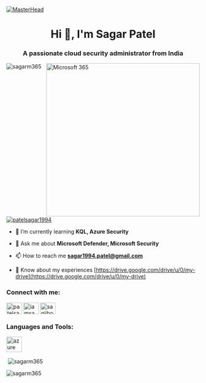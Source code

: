 [![MasterHead](https://microsoft365.com.vn/wp-content/uploads/2022/06/email-doanh-nghiep-theo-ten-mien-rieng-microsoft-365.jpg)](https://sagarm365.io)

<h1 align="center">Hi 👋, I'm Sagar Patel</h1>
<h3 align="center">A passionate cloud security administrator from India</h3>
<img align="right" alt="Microsoft 365" width="400" src="https://globaleducation.s3.ap-south-1.amazonaws.com/globaledu/gif/it-data-center-2.gif">


<p align="left"> <img src="https://komarev.com/ghpvc/?username=sagarm365&label=Profile%20views&color=0e75b6&style=flat" alt="sagarm365" /> </p>

<p align="left"> <a href="https://twitter.com/patelsagar1994" target="blank"><img src="https://img.shields.io/twitter/follow/patelsagar1994?logo=twitter&style=for-the-badge" alt="patelsagar1994" /></a> </p>

- 🌱 I’m currently learning **KQL, Azure Security**

- 💬 Ask me about **Microsoft Defender, Microsoft Security**

- 📫 How to reach me **sagar1994.patel@gmail.com**

- 📄 Know about my experiences [https://drive.google.com/drive/u/0/my-drive](https://drive.google.com/drive/u/0/my-drive)

<h3 align="left">Connect with me:</h3>
<p align="left">
<a href="https://twitter.com/patelsagar1994" target="blank"><img align="center" src="https://raw.githubusercontent.com/rahuldkjain/github-profile-readme-generator/master/src/images/icons/Social/twitter.svg" alt="patelsagar1994" height="30" width="40" /></a>
<a href="https://linkedin.com/in/iamsagarpatel" target="blank"><img align="center" src="https://raw.githubusercontent.com/rahuldkjain/github-profile-readme-generator/master/src/images/icons/Social/linked-in-alt.svg" alt="iamsagarpatel" height="30" width="40" /></a>
<a href="https://fb.com/sagiiboy" target="blank"><img align="center" src="https://raw.githubusercontent.com/rahuldkjain/github-profile-readme-generator/master/src/images/icons/Social/facebook.svg" alt="sagiiboy" height="30" width="40" /></a>
</p>

<h3 align="left">Languages and Tools:</h3>
<p align="left"> <a href="https://azure.microsoft.com/en-in/" target="_blank" rel="noreferrer"> <img src="https://www.vectorlogo.zone/logos/microsoft_azure/microsoft_azure-icon.svg" alt="azure" width="40" height="40"/> </a> </p>

<p>&nbsp;<img align="center" src="https://github-readme-stats.vercel.app/api?username=sagarm365&show_icons=true&locale=en" alt="sagarm365" /></p>

<p><img align="center" src="https://github-readme-streak-stats.herokuapp.com/?user=sagarm365&" alt="sagarm365" /></p>

